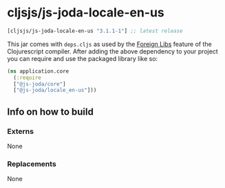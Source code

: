 # cljsjs/js-joda-locale-en-us

[](dependency)
```clojure
[cljsjs/js-joda-locale-en-us "3.1.1-1"] ;; latest release
```
[](/dependency)

This jar comes with `deps.cljs` as used by the [Foreign Libs][flibs] feature
of the Clojurescript compiler. After adding the above dependency to your project
you can require and use the packaged library like so:

```clojure
(ns application.core
  (:require 
  ["@js-joda/core"]
  ["@js-joda/locale_en-us"]))

```

## Info on how to build

### Externs

None
 
### Replacements

None

[flibs]: https://clojurescript.org/reference/packaging-foreign-deps
